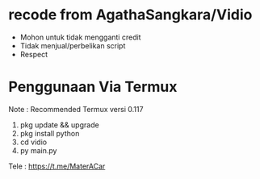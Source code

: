 # recode from AgathaSangkara/Vidio

- Mohon untuk tidak mengganti credit
- Tidak menjual/perbelikan script
- Respect

# Penggunaan Via Termux

Note : Recommended Termux versi 0.117

1. pkg update && upgrade
2. pkg install python
3. cd vidio
4. py main.py

Tele : https://t.me/MaterACar
